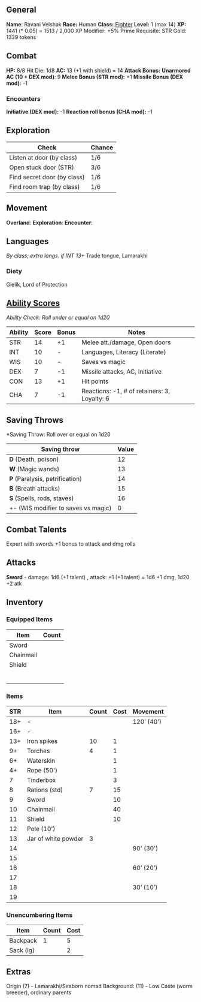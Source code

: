 ## General
**Name**: Ravani Velshak
**Race:** Human
**Class:** [Fighter](https://oldschoolessentials.necroticgnome.com/srd/index.php/Fighter)
**Level:** 1 (max 14)
**XP:** 1441 (* 0.05) = 1513 / 2,000
XP Modifier: +5%
Prime Requisite: STR
Gold: 1339 tokens
## Combat
**HP:**  8/8
Hit Die: 1d8
**AC:** 13 (+1 with shield) = 14
**Attack Bonus:**
**Unarmored AC (10 + DEX mod)**: 9
**Melee Bonus (STR mod):** +1
**Missile Bonus (DEX mod):** -1

### Encounters
**Initiative (DEX mod):** -1
**Reaction roll bonus (CHA mod):** -1

## Exploration

| Check                       | Chance |
| --------------------------- | ------ |
| Listen at door (by class)   | 1/6    |
| Open stuck door (STR)       | 3/6    |
| Find secret door (by class) | 1/6    |
| Find room trap (by class)   | 1/6    |
## Movement
**Overland**:
**Exploration**:
**Encounter**: 

## Languages
*By class; extra langs. if INT 13+*
Trade tongue, Lamarakhi

### Diety
Gielik, Lord of Protection

## [Ability Scores](https://oldschoolessentials.necroticgnome.com/srd/index.php/Ability_Scores)
*Ability Check: Roll under or equal on 1d20*

| Ability | Score | Bonus | Notes                                        |
| ------- | ----- | ----- | -------------------------------------------- |
| STR     | 14    | +1    | Melee att./damage, Open doors                |
| INT     | 10    | -     | Languages, Literacy (Literate)               |
| WIS     | 10    | -     | Saves vs magic                               |
| DEX     | 7     | -1    | Missile attacks, AC, Initiative              |
| CON     | 13    | +1    | Hit points                                   |
| CHA     | 7     | -1    | Reactions: -1, # of retainers: 3, Loyalty: 6 |
## Saving Throws
*Saving Throw: Roll over or equal on 1d20

| Saving throw                        | Value |
| ----------------------------------- | ----- |
| **D** (Death, poison)               | 12    |
| **W** (Magic wands)                 | 13    |
| **P** (Paralysis, petrification)    | 14    |
| **B** (Breath attacks)              | 15    |
| **S** (Spells, rods, staves)        | 16    |
| +- (WIS modifier to saves vs magic) | 0     |
## Combat Talents

Expert with swords
+1 bonus to attack and dmg rolls
## Attacks

**Sword** - damage: 1d6 (+1 talent) , attack: +1 (+1 talent) = 1d6 +1 dmg, 1d20 +2 atk
## Inventory

### Equipped Items

| Item      | Count |
| --------- | ----- |
| Sword     |       |
| Chainmail |       |
| Shield    |       |
|           |       |
|           |       |
|           |       |
|           |       |
|           |       |
|           |       |

### Items

| STR | Item                | Count | Cost | Movement   |
| --- | ------------------- | ----- | ---- | ---------- |
| 18+ | -                   |       |      | 120’ (40’) |
| 16+ | -                   |       |      |            |
| 13+ | Iron spikes         | 10    | 1    |            |
| 9+  | Torches             | 4     | 1    |            |
| 6+  | Waterskin           |       | 1    |            |
| 4+  | Rope (50')          |       | 1    |            |
| 7   | Tinderbox           |       | 3    |            |
| 8   | Rations (std)       | 7     | 15   |            |
| 9   | Sword               |       | 10   |            |
| 10  | Chainmail           |       | 40   |            |
| 11  | Shield              |       | 10   |            |
| 12  | Pole (10')          |       |      |            |
| 13  | Jar of white powder | 3     |      |            |
| 14  |                     |       |      | 90' (30')  |
| 15  |                     |       |      |            |
| 16  |                     |       |      | 60’ (20’)  |
| 17  |                     |       |      |            |
| 18  |                     |       |      | 30’ (10’)  |
| 19  |                     |       |      |            |
### Unencumbering Items

| Item      | Count | Cost |
| --------- | ----- | ---- |
| Backpack  | 1     | 5    |
| Sack (lg) |       | 2    |

## Extras
Origin (7) - Lamarakhi/Seaborn nomad
Background: (11)  - Low Caste (worm breeder), ordinary parents